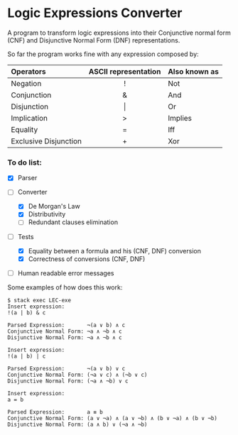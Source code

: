 # Logic Expressions Converter

A program to transform logic expressions into their Conjunctive normal form (CNF) and
Disjunctive Normal Form (DNF) representations.

So far the program works fine with any expression composed by:

| Operators             | ASCII representation   | Also known as |
|:----------------------|:----------------------:|:--------------|
| Negation              | !                      | Not           |
| Conjunction           | &                      | And           |
| Disjunction           | \|                     | Or            |
| Implication           | >                      | Implies       |
| Equality              | =                      | Iff           |
| Exclusive Disjunction | +                      | Xor           |


### To do list:

- [x] Parser
- [ ] Converter
    - [x] De Morgan's Law
    - [x] Distributivity
    - [ ] Redundant clauses elimination
- [ ] Tests
    - [x] Equality between a formula and his (CNF, DNF) conversion
    - [x] Correctness of conversions (CNF, DNF)
- [ ] Human readable error messages


Some examples of how does this work:
```Text
$ stack exec LEC-exe
Insert expression:
!(a | b) & c

Parsed Expression:       ¬(a ∨ b) ∧ c
Conjunctive Normal Form: ¬a ∧ ¬b ∧ c
Disjunctive Normal Form: ¬a ∧ ¬b ∧ c

Insert expression:
!(a | b) | c

Parsed Expression:       ¬(a ∨ b) ∨ c
Conjunctive Normal Form: (¬a ∨ c) ∧ (¬b ∨ c)
Disjunctive Normal Form: (¬a ∧ ¬b) ∨ c

Insert expression:
a = b

Parsed Expression:       a ≡ b
Conjunctive Normal Form: (a ∨ ¬a) ∧ (a ∨ ¬b) ∧ (b ∨ ¬a) ∧ (b ∨ ¬b)
Disjunctive Normal Form: (a ∧ b) ∨ (¬a ∧ ¬b)
```
